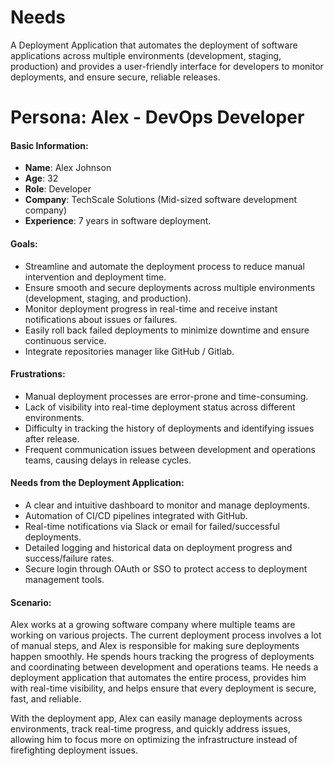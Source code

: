 # Needs

A Deployment Application that automates the deployment of software applications across multiple environments (development, staging, production) and provides a user-friendly interface for developers to monitor deployments, and ensure secure, reliable releases.

# Persona: **Alex - DevOps Developer**

#### **Basic Information:**
- **Name**: Alex Johnson
- **Age**: 32
- **Role**: Developer
- **Company**: TechScale Solutions (Mid-sized software development company)
- **Experience**: 7 years in software deployment.

#### **Goals:**
- Streamline and automate the deployment process to reduce manual intervention and deployment time.
- Ensure smooth and secure deployments across multiple environments (development, staging, and production).
- Monitor deployment progress in real-time and receive instant notifications about issues or failures.
- Easily roll back failed deployments to minimize downtime and ensure continuous service.
- Integrate repositories manager like GitHub / Gitlab.

#### **Frustrations:**
- Manual deployment processes are error-prone and time-consuming.
- Lack of visibility into real-time deployment status across different environments.
- Difficulty in tracking the history of deployments and identifying issues after release.
- Frequent communication issues between development and operations teams, causing delays in release cycles.

#### **Needs from the Deployment Application:**
- A clear and intuitive dashboard to monitor and manage deployments.
- Automation of CI/CD pipelines integrated with GitHub.
- Real-time notifications via Slack or email for failed/successful deployments.
- Detailed logging and historical data on deployment progress and success/failure rates.
- Secure login through OAuth or SSO to protect access to deployment management tools.

#### **Scenario:**
Alex works at a growing software company where multiple teams are working on various projects. The current deployment process involves a lot of manual steps, and Alex is responsible for making sure deployments happen smoothly. He spends hours tracking the progress of deployments and coordinating between development and operations teams. He needs a deployment application that automates the entire process, provides him with real-time visibility, and helps ensure that every deployment is secure, fast, and reliable.

With the deployment app, Alex can easily manage deployments across environments, track real-time progress, and quickly address issues, allowing him to focus more on optimizing the infrastructure instead of firefighting deployment issues.
